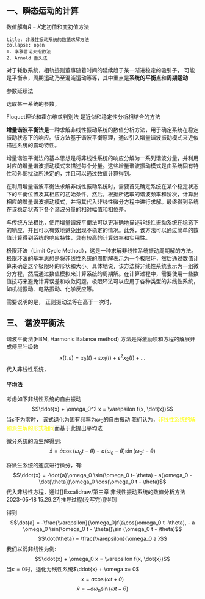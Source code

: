 ## 一、瞬态运动的计算

数值解有$R-K$定初值和变初值方法

`````ad-note
title: 非线性振动系统的数值求解方法
collapse: open
1. 李雅普诺夫指数法
2. Arnold 舌头法

`````


对于耗散系统，相轨迹则董事随着时间的延续趋于某一渐进稳定的吸引子， 可能是平衡点，周期运动乃至混沌运动等等，其中重点是**系统的平衡点**和**周期运动**

参数延续法 

选取某一系统的参数，

Floquet理论和霍尔维兹判别法
是近似和稳定性分析相结合的方法

**增量谐波平衡法是**一种求解非线性振动系统的数值分析方法，用于确定系统在稳定振动状态下的响应。该方法基于谐波平衡原理，通过引入增量谐波振动模式来近似描述系统的震动特性。

增量谐波平衡法的基本思想是将非线性系统的响应分解为一系列谐波分量，并利用对应的增量谐波振动模式来描述每个分量。这些增量谐波振动模式是由系统固有特性和外部扰动所决定的，并且可以通过数值计算得到。

在利用增量谐波平衡法求解非线性振动系统时，需要首先确定系统在某个稳定状态下的平衡位置及其相应的初始条件。然后，根据所选取的谐波频率和阶次，计算出相应的增量谐波振动模式，并将其代入非线性微分方程中进行求解。最终得到系统在该稳定状态下各个谐波分量的相对幅值和相位差。

与传统方法相比，使用增量谐波平衡法可以更准确地描述非线性振动系统在稳态下的响应，并且可以有效地避免出现不稳定的情况。此外，该方法可以通过简单的数值计算得到系统的响应特性，具有较高的计算效率和实用性。



极限环法（Limit Cycle Method），这是一种求解非线性系统振动周期解的方法。极限环法的基本思想是将非线性系统的周期解表示为一个极限环，然后通过数值计算来确定这个极限环的形状和大小。具体地说，该方法将非线性系统表示为一组微分方程，然后通过数值模拟来计算系统的周期解。在计算过程中，需要使用一些数值技巧来避免计算误差和收敛问题。极限环法可以应用于各种类型的非线性系统，如机械振动、电路振动、化学反应等。


需要说明的是， 正则摄动法等在高于一次时， 

## 三、 谐波平衡法
谐波平衡法(HBM, Harmonic Balance method)  方法是将激励项和方程的解展开成傅里叶级数
$$x(t, \varepsilon) = x_0(t) + \varepsilon x_1(t) + \varepsilon^2 x_2(t) + ...$$
代入非线性系统，

#### 平均法
考虑如下非线性系统的自由振动
$$\ddot{x} + \omega_0^2 x  = \varepsilon f(x, \dot{x})$$
当$\varepsilon$不为零时， 该式退化为固有频率为$\omega_0$的自由振动
我们认为，<mark style="background: transparent; color: yellow">非线性系统的解和派生解的形式相同</mark>而基于此提出平均法

微分系统的派生解得到: 
$$\dot{x} = \dot{a} \cos (\omega_0 t - \theta) - a (\omega_0 - \dot{\theta}) \sin(\omega_0 t - \theta)$$

将派生系统的速度进行微分，有: 
$$\ddot{x} = -\dot{a}\omega_0 \sin(\omega_0 t- \theta) - a(\omega_0 - \dot{\theta})\omega_0 \cos(\omega_0 t - \theta)$$
代入非线性方程，通过[[Excalidraw/第三章 非线性振动系统的数值分析方法 2023-05-18 15.29.27|推导过程(没写完)]]得到

得到
$$\dot{a} = -\frac{\varepsilon}{\omega_0}f(a\cos(\omega_0 t -\theta), - a \omega_0 \sin(\omega_0 t - \theta))\sin (\omega_0 t -  \theta)$$
$$\dot{\theta} = \frac{\varepsilon}{\omega_0 a }$$
我们以弱非线性为例: 
$$\ddot{x} + \omega_0 x  = \varepsilon f(x, \dot{x})$$
当$\varepsilon = 0$时，退化为线性系统$\ddot{x} + \omega x= 0$
$$x = a\cos (\omega t  +  \theta)$$
$$\dot{x} = -a \omega_0 \sin (\omega t - \theta)$$

